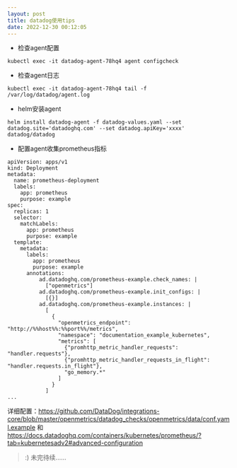 ```yaml
---
layout: post
title: datadog使用tips
date: 2022-12-30 00:12:05
---
```


- 检查agent配置

```
kubectl exec -it datadog-agent-78hq4 agent configcheck
```

- 检查agent日志

```
kubectl exec -it datadog-agent-78hq4 tail -f /var/log/datadog/agent.log
```

- helm安装agent

```
helm install datadog-agent -f datadog-values.yaml --set datadog.site='datadoghq.com' --set datadog.apiKey='xxxx' datadog/datadog
```

- 配置agent收集prometheus指标

```
apiVersion: apps/v1
kind: Deployment
metadata:
  name: prometheus-deployment
  labels:
    app: prometheus
    purpose: example
spec:
  replicas: 1
  selector:
    matchLabels:
      app: prometheus
      purpose: example
  template:
    metadata:
      labels:
        app: prometheus
        purpose: example
      annotations:
          ad.datadoghq.com/prometheus-example.check_names: |
            ["openmetrics"]
          ad.datadoghq.com/prometheus-example.init_configs: |
            [{}]
          ad.datadoghq.com/prometheus-example.instances: |
            [
              {
                "openmetrics_endpoint": "http://%%host%%:%%port%%/metrics",
                "namespace": "documentation_example_kubernetes",
                "metrics": [
                  {"promhttp_metric_handler_requests": "handler.requests"},
                  {"promhttp_metric_handler_requests_in_flight": "handler.requests.in_flight"},
                  "go_memory.*"
                ]
              }
            ]
...
```

详细配置：https://github.com/DataDog/integrations-core/blob/master/openmetrics/datadog_checks/openmetrics/data/conf.yaml.example 和 https://docs.datadoghq.com/containers/kubernetes/prometheus/?tab=kubernetesadv2#advanced-configuration

> :) 未完待续......
